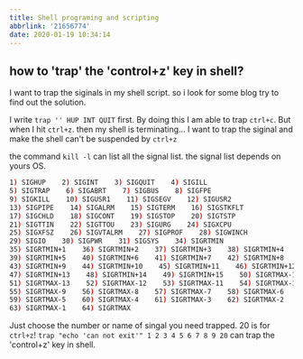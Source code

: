 ```yaml
---
title: Shell programing and scripting
abbrlink: '21656774'
date: 2020-01-19 10:34:14
---
```


## how to 'trap' the 'control+z' key in shell?

I want to trap the siginals in my shell script. so i look for some blog try to find out the solution.

I write `trap '' HUP INT QUIT` first. By doing this I am able to trap `ctrl+c`. But when I hit `ctrl+z`. then my shell is terminating... I want to trap the siginal and make the shell can't be suspended by `ctrl+z`

the command `kill -l` can list all the signal list. the signal list depends on yours OS.

``` bash
1) SIGHUP    2) SIGINT    3) SIGQUIT    4) SIGILL
5) SIGTRAP    6) SIGABRT    7) SIGBUS    8) SIGFPE
9) SIGKILL    10) SIGUSR1    11) SIGSEGV    12) SIGUSR2
13) SIGPIPE    14) SIGALRM    15) SIGTERM    16) SIGSTKFLT
17) SIGCHLD    18) SIGCONT    19) SIGSTOP    20) SIGTSTP
21) SIGTTIN    22) SIGTTOU    23) SIGURG    24) SIGXCPU
25) SIGXFSZ    26) SIGVTALRM    27) SIGPROF    28) SIGWINCH
29) SIGIO    30) SIGPWR    31) SIGSYS    34) SIGRTMIN
35) SIGRTMIN+1    36) SIGRTMIN+2    37) SIGRTMIN+3    38) SIGRTMIN+4
39) SIGRTMIN+5    40) SIGRTMIN+6    41) SIGRTMIN+7    42) SIGRTMIN+8
43) SIGRTMIN+9    44) SIGRTMIN+10    45) SIGRTMIN+11    46) SIGRTMIN+12
47) SIGRTMIN+13    48) SIGRTMIN+14    49) SIGRTMIN+15    50) SIGRTMAX-14
51) SIGRTMAX-13    52) SIGRTMAX-12    53) SIGRTMAX-11    54) SIGRTMAX-10
55) SIGRTMAX-9    56) SIGRTMAX-8    57) SIGRTMAX-7    58) SIGRTMAX-6
59) SIGRTMAX-5    60) SIGRTMAX-4    61) SIGRTMAX-3    62) SIGRTMAX-2
63) SIGRTMAX-1    64) SIGRTMAX 
```

Just choose the number or name of singal you need trapped. 20 is for `ctrl+z`! `trap "echo 'can not exit'" 1 2 3 4 5 6 7 8 9 20` can trap the 'control+z' key in shell.
